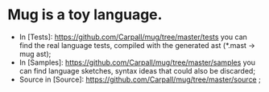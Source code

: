 # Mug is a toy language.
* In [Tests]: https://github.com/Carpall/mug/tree/master/tests you can find the real language tests, compiled with the generated ast (*.mast -> mug ast);
* In [Samples]: https://github.com/Carpall/mug/tree/master/samples you can find language sketches, syntax ideas that could also be discarded;
* Source in [Source]: https://github.com/Carpall/mug/tree/master/source ;